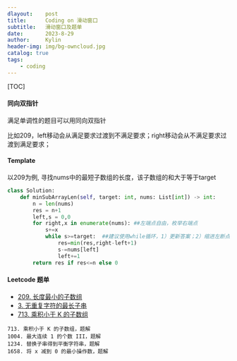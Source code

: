 ```yaml
---
dlayout:    post
title:      Coding on 滑动窗口
subtitle:   滑动窗口及题单
date:       2023-8-29
author:     Kylin
header-img: img/bg-owncloud.jpg
catalog: true
tags:
    - coding
---
```




[TOC]

#### 同向双指针 

满足单调性的题目可以用同向双指针

比如209，left移动会从满足要求过渡到不满足要求；right移动会从不满足要求过渡到满足要求；



#### Template

以209为例, 寻找nums中的最短子数组的长度，该子数组的和大于等于target

```python
class Solution:
    def minSubArrayLen(self, target: int, nums: List[int]) -> int:
        n = len(nums)
        res = n+1
        left,s = 0,0
        for right,x in enumerate(nums): ##左端点自由，枚举右端点
            s+=x
            while s>=target:  ##建议使用while循环，1）更新答案；2）缩进左断点
                res=min(res,right-left+1)
                s-=nums[left]
                left+=1
        return res if res<=n else 0
```



#### Leetcode 题单

- [209. 长度最小的子数组](https://leetcode.cn/problems/minimum-size-subarray-sum/) 
- [3. 无重复字符的最长子串](https://leetcode.cn/problems/longest-substring-without-repeating-characters/) 
- [713. 乘积小于 K 的子数组](https://leetcode.cn/problems/subarray-product-less-than-k/) 

```
713. 乘积小于 K 的子数组，题解
1004. 最大连续 1 的个数 III，题解
1234. 替换子串得到平衡字符串，题解
1658. 将 x 减到 0 的最小操作数，题解
```





